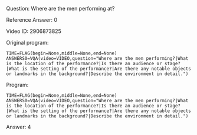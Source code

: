 Question: Where are the men performing at?

Reference Answer: 0

Video ID: 2906873825

Original program:

```
TIME=FLAG(begin=None,middle=None,end=None)
ANSWERS0=VQA(video=VIDEO,question="Where are the men performing?|What is the location of the performance?|Is there an audience or stage?|What is the setting of the performance?|Are there any notable objects or landmarks in the background?|Describe the environment in detail.")
```

Program:

```
TIME=FLAG(begin=None,middle=None,end=None)
ANSWERS0=VQA(video=VIDEO,question="Where are the men performing?|What is the location of the performance?|Is there an audience or stage?|What is the setting of the performance?|Are there any notable objects or landmarks in the background?|Describe the environment in detail.")
```

Answer: 4

